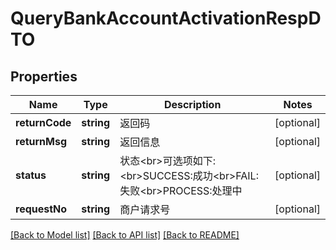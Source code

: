 # QueryBankAccountActivationRespDTO

## Properties
Name | Type | Description | Notes
------------ | ------------- | ------------- | -------------
**returnCode** | **string** | 返回码 | [optional] 
**returnMsg** | **string** | 返回信息 | [optional] 
**status** | **string** | 状态&lt;br&gt;可选项如下:&lt;br&gt;SUCCESS:成功&lt;br&gt;FAIL:失败&lt;br&gt;PROCESS:处理中 | [optional] 
**requestNo** | **string** | 商户请求号 | [optional] 

[[Back to Model list]](../README.md#documentation-for-models) [[Back to API list]](../README.md#documentation-for-api-endpoints) [[Back to README]](../README.md)


